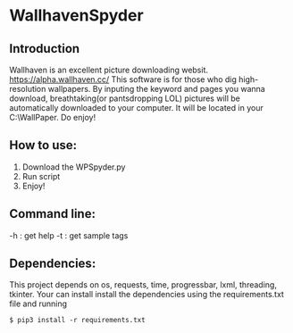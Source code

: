 # WallhavenSpyder
## Introduction
Wallhaven is an excellent picture downloading websit. https://alpha.wallhaven.cc/
This software is for those who dig high-resolution wallpapers. By inputing the keyword and pages you wanna download, breathtaking(or pantsdropping LOL) pictures will be automatically downloaded to your computer. 
It will be located in your C:\WallPaper. 
Do enjoy!

## How to use:
 1. Download the WPSpyder.py
 2. Run script
 3. Enjoy!
 
## Command line:
 -h : get help
 -t : get sample tags

## Dependencies:
  This project depends on os, requests, time, progressbar, lxml, threading, tkinter.
  Your can install install the dependencies using the requirements.txt file and running
  ```
  $ pip3 install -r requirements.txt
  ```
  

